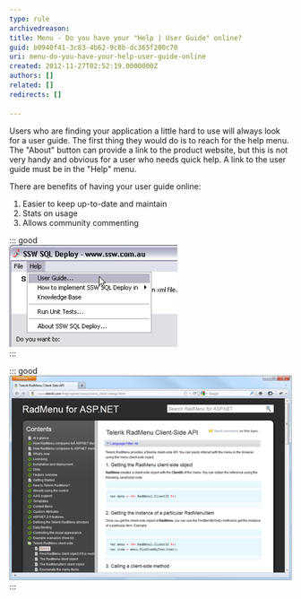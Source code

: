```yaml
---
type: rule
archivedreason: 
title: Menu - Do you have your "Help | User Guide" online?
guid: b0940f41-3c83-4b62-9c8b-dc365f200c70
uri: menu-do-you-have-your-help-user-guide-online
created: 2012-11-27T02:52:19.0000000Z
authors: []
related: []
redirects: []

---
```


Users who are finding your application a little hard to use will always look for a user guide. The first thing they would do is to reach for the help menu. The "About" button can provide a link to the product website, but this is not very handy and obvious for a user who needs quick help. A link to the user guide must be in the "Help" menu.

<!--endintro-->

There are benefits of having your user guide online:

1. Easier to keep up-to-date and maintain
2. Stats on usage
3. Allows community commenting



::: good  
![Figure: Good Example - "User Guide" link in the "Help" menu](../../assets/RulesT3.gif)  
:::


::: good  
![Figure: Good Example - Telerik keeps their "User Guide" online](../../assets/TelerikUserGuide.png)  
:::
